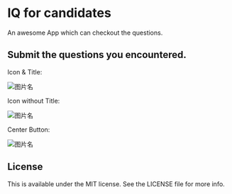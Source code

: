 # IQ for candidates

An awesome App which can checkout the questions.


## Submit the questions you encountered.

Icon & Title:

![图片名](https://raw.githubusercontent.com/longzhihui/XHTabBarController/master/ScreenShot/01.png)

Icon without Title:

![图片名](https://raw.githubusercontent.com/longzhihui/XHTabBarController/master/ScreenShot/02.png)

Center Button:

![图片名](https://raw.githubusercontent.com/longzhihui/XHTabBarController/master/ScreenShot/03.png)


## License

This is available under the MIT license. See the LICENSE file for more info.
